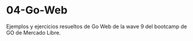 # 04-Go-Web
Ejemplos y ejercicios resueltos de Go Web de la wave 9 del bootcamp de GO de Mercado Libre.
